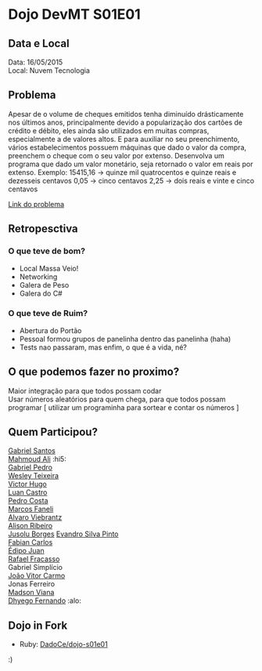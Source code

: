 # Dojo DevMT S01E01

## Data e Local
Data: 16/05/2015  
Local: Nuvem Tecnologia  

## Problema
Apesar de o volume de cheques emitidos tenha diminuído drásticamente nos últimos anos,
principalmente devido a popularização dos cartões de crédito e débito, eles ainda são
utilizados em muitas compras, especialmente a de valores altos. E para auxiliar no seu
preenchimento, vários estabelecimentos possuem máquinas que dado o valor da compra,
preenchem o cheque com o seu valor por extenso.
Desenvolva um programa que dado um valor monetário, seja retornado o valor em reais
por extenso.
Exemplo:
15415,16 -> quinze mil quatrocentos e quinze reais e dezesseis centavos
0,05 -> cinco centavos
2,25 -> dois reais e vinte e cinco centavos

[Link do problema](http://dojopuzzles.com/problemas/exibe/cheque-por-extenso/)

## Retropesctiva
### O que teve de bom?
* Local Massa Veio!  
* Networking  
* Galera de Peso  
* Galera do C#

### O que teve de Ruim?
* Abertura do Portão	  
* Pessoal formou grupos de panelinha dentro das panelinha (haha)  
* Tests nao passaram, mas enfim, o que é a vida, né?  

## O que podemos fazer no proximo?
Maior integração para que todos possam codar  
Usar números aleatórios para quem chega, para que todos possam programar [ utilizar um programinha para sortear e contar os números ]

## Quem Participou?
[Gabriel Santos](https://github.com/Gabriel-Araujo)  
[Mahmoud Ali](https://github.com/akamud) :hi5:  
[Gabriel Pedro](https://github.com/gpedro)  
[Wesley Teixeira](https://github.com/wesleyteixeira)  
[Victor Hugo](https://github.com/victorhsn)  
[Luan Castro](https://github.com/castrolol)  
[Pedro Costa](https://github.com/pedrofcj)  
[Marcos Faneli](https://github.com/marcosfaneli)  
[Alvaro Viebrantz](https://github.com/alvarowolfx)  
[Alison Ribeiro](https://github.com/asr008)  
[Jusolu Borges](https://github.com/jotace1992)
[Evandro Silva Pinto](https://github.com/EvandroSilvaPinto)  
[Fabian Carlos](https://github.com/fabiancarlos)  
[Édipo Juan](https://github.com/edipojs)  
[Rafael Fracasso](https://github.com/rafaelfracasso)  
Gabriel Simplício  
[João Vitor Carmo](https://github.com/jvitor83)  
Jonas Ferreiro  
[Madson Viana](https://github.com/madsonviana)  
[Dhyego Fernando](https://github.com/dhyegofernando) :alo:  

## Dojo in Fork

* Ruby: [DadoCe/dojo-s01e01](https://github.com/DadoCe/dojo-s01e01)

:)
